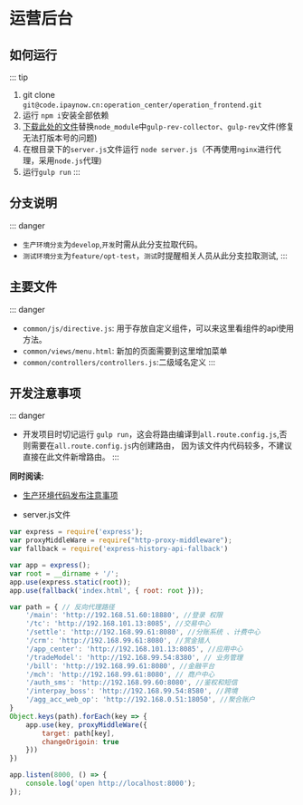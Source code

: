 # 运营后台

## 如何运行
::: tip 
1. git clone `git@code.ipaynow.cn:operation_center/operation_frontend.git`
2. 运行 `npm i`安装全部依赖
3.  [下载此处的文件](https://github.com/Leeesin/ipaynow-change-modules/archive/master.zip)替换`node_module`中`gulp-rev-collector`、`gulp-rev`文件(修复无法打版本号的问题)
4. 在根目录下的`server.js`文件运行 `node server.js`（不再使用`nginx`进行代理，采用`node.js`代理)
5. 运行`gulp run`
:::


## 分支说明
::: danger 
- `生产环境分支`为`develop`,`开发`时需从此分支拉取代码。
- `测试环境分支`为`feature/opt-test`，`测试`时提醒相关人员从此分支拉取测试,
:::




## 主要文件
::: danger 
- `common/js/directive.js`: 用于存放自定义组件，可以来这里看组件的api使用方法。
- `common/views/menu.html`: 新加的页面需要到这里增加菜单
- `common/controllers/controllers.js`:二级域名定义
:::



## 开发注意事项
::: danger 
- 开发项目时切记运行 `gulp run`，这会将路由编译到`all.route.config.js`,否则需要在`all.route.config.js`内创建路由，
因为该文件内代码较多，不建议直接在此文件新增路由。
:::

**同时阅读:** 

- [生产环境代码发布注意事项](/生产环境代码发布注意事项/必看.md)

- server.js文件
```js
var express = require('express');
var proxyMiddleWare = require("http-proxy-middleware");
var fallback = require('express-history-api-fallback')

var app = express();
var root = __dirname + '/';
app.use(express.static(root));
app.use(fallback('index.html', { root: root }));

var path = { // 反向代理路径
    '/main': 'http://192.168.51.60:18880', //登录 权限
    '/tc': 'http://192.168.101.13:8085', //交易中心
    '/settle': 'http://192.168.99.61:8080', //分账系统 、计费中心
    '/crm': 'http://192.168.99.61:8080', //赏金猎人
    '/app_center': 'http://192.168.101.13:8085', //应用中心
    '/tradeModel': 'http://192.168.99.54:8380', // 业务管理
    '/bill': 'http://192.168.99.61:8080', //金融平台
    '/mch': 'http://192.168.99.61:8080', // 商户中心
    '/auth_sms': 'http://192.168.99.60:8080', //鉴权和短信
    '/interpay_boss': 'http://192.168.99.54:8580', //跨境
    '/agg_acc_web_op': 'http://192.168.0.51:18050', //聚合账户
}
Object.keys(path).forEach(key => {
    app.use(key, proxyMiddleWare({
        target: path[key],
        changeOrigoin: true
    }))
})

app.listen(8000, () => {
    console.log('open http://localhost:8000');
});
```

